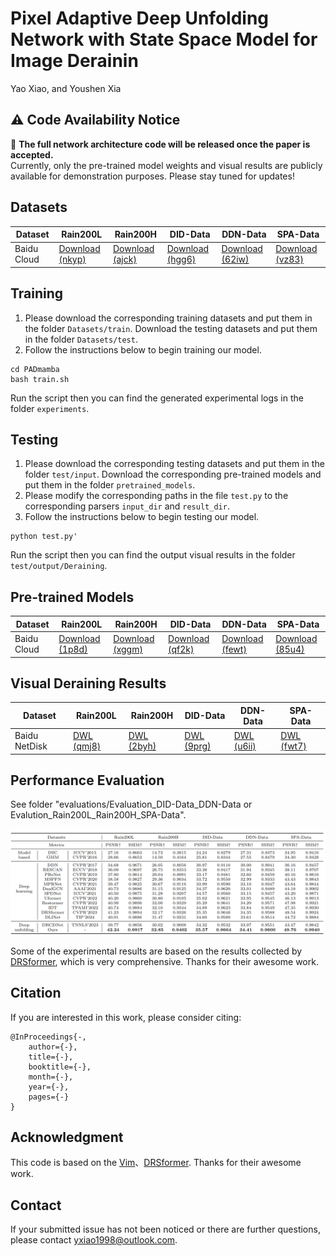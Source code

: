 # Pixel Adaptive Deep Unfolding Network with State Space Model for Image Derainin 

Yao Xiao, and Youshen Xia

## ⚠️ Code Availability Notice
🚧 **The full network architecture code will be released once the paper is accepted.**  
Currently, only the pre-trained model weights and visual results are publicly available for demonstration purposes. Please stay tuned for updates!



<!-- [Paper Download](https://openaccess.thecvf.com/content/CVPR2023/html/Chen_Learning_a_Sparse_Transformer_Network_for_Effective_Image_Deraining_CVPR_2023_paper.html) -->

<!-- <hr />

> **Abstract:** *Transformers*
<hr /> -->

<!-- ## Network Architecture

<img src = "./figs/network.png"> -->

## Datasets
<table>
<thead>
  <tr>
    <th>Dataset</th>
    <th>Rain200L</th>
    <th>Rain200H</th>
    <th>DID-Data</th>
    <th>DDN-Data</th>
    <th>SPA-Data</th>
  </tr>
</thead>
<tbody>
  <tr>
    <td>Baidu Cloud</td>
    <td> <a href="https://pan.baidu.com/s/1RV677SOIBgWB_3u9rInX4w">Download (nkyp)</a> </td>
    <td> <a href="https://pan.baidu.com/s/1AjR_gGMwadnaZRU-U_FJhQ">Download (ajck)</a> </td>
    <td> <a href="https://pan.baidu.com/s/1sUhI5xz9XGu0gTnNcYQ3xw">Download (hgg6)</a> </td>
    <td> <a href="https://pan.baidu.com/s/11cZKW0eGBunzgYatT82SPA">Download (62iw)</a> </td>
    <td> <a href="https://pan.baidu.com/s/18RxAjfJABRZJ8XculdaXoA">Download (vz83)</a> </td>
  </tr>
</tbody>
</table>

## Training
1. Please download the corresponding training datasets and put them in the folder `Datasets/train`. Download the testing datasets and put them in the folder `Datasets/test`. 
2. Follow the instructions below to begin training our model.
```
cd PADmamba
bash train.sh
```
Run the script then you can find the generated experimental logs in the folder `experiments`.

## Testing
1. Please download the corresponding testing datasets and put them in the folder `test/input`. Download the corresponding pre-trained models and put them in the folder `pretrained_models`.
2. Please modify the corresponding paths in the file `test.py` to the corresponding parsers `input_dir` and `result_dir`.
3. Follow the instructions below to begin testing our model.
```
python test.py'
```
Run the script then you can find the output visual results in the folder `test/output/Deraining`.

## Pre-trained Models
<table>
<thead>
  <tr>
    <th>Dataset</th>
    <th>Rain200L</th>
    <th>Rain200H</th>
    <th>DID-Data</th>
    <th>DDN-Data</th>
    <th>SPA-Data</th>
  </tr>
</thead>
<tbody>
  <tr>
    <td>Baidu Cloud</td>
    <td> <a href="https://pan.baidu.com/s/1csOhCV8BxahzANnR9JMUPw">Download (1p8d)</a>  </td>
    <td> <a href="https://pan.baidu.com/s/1GdC_n_SJ1xutkG1hido9Ng">Download (xggm)</a>  </td>
    <td> <a href="https://pan.baidu.com/s/1JUotJ1SrpfOELF41_3VoKg">Download (qf2k)</a>  </td>
    <td> <a href="https://pan.baidu.com/s/1mZg87fyCxZq_gFTNKqUcmg">Download (fewt)</a>  </td>
    <td> <a href="https://pan.baidu.com/s/1oy9Aa_LDTbGlfz27iYlNzA">Download (85u4)</a>  </td>
  </tr>
</tbody>

</table>

## Visual Deraining Results
<table>
<thead>
  <tr>
    <th>Dataset</th>
    <th>Rain200L</th>
    <th>Rain200H</th>
    <th>DID-Data</th>
    <th>DDN-Data</th>
    <th>SPA-Data</th>
  </tr>
</thead>
<tbody>
  <tr>
    <td>Baidu NetDisk	</td>
    <td> <a href="https://pan.baidu.com/s/1oIU-Bmm261G8EBkdRbZeAA">DWL (qmj8)</a>  </td>
    <td> <a href="https://pan.baidu.com/s/1mzN_HMX18bf7WB0FFR1IXg">DWL (2byh)</a>  </td>
    <td> <a href="https://pan.baidu.com/s/1QBCKTAW0Add1oM1vLuFgog">DWL (9prg)</a>  </td>
    <td> <a href="https://pan.baidu.com/s/1f0npqDmWSzM3DvoSkiFS2Q">DWL (u6ii)</a>  </td>
    <td> <a href="https://pan.baidu.com/s/1n8bXvys9gpQkCO5xByoiXA">DWL (fwt7)</a>  </td>
  </tr>
</tbody>
</table>


## Performance Evaluation
See folder "evaluations/Evaluation_DID-Data_DDN-Data or Evalution_Rain200L_Rain200H_SPA-Data". 

<img src = "./figs/table.png">



Some of the experimental results are based on the results collected by [DRSformer](https://github.com/cschenxiang/DRSformer), which is very comprehensive. Thanks for their awesome work.


## Citation
If you are interested in this work, please consider citing:

    @InProceedings{-,
        author={-}, 
        title={-},
        booktitle={-},
        month={-},
        year={-},
        pages={-}
    }

## Acknowledgment
This code is based on the [Vim](https://github.com/hustvl/Vim)、[DRSformer](https://github.com/cschenxiang/DRSformer). Thanks for their awesome work.

## Contact
If your submitted issue has not been noticed or there are further questions, please contact yxiao1998@outlook.com.

